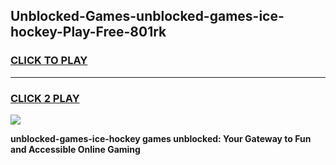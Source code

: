 
## Unblocked-Games-unblocked-games-ice-hockey-Play-Free-801rk
<h3>
<a href="https://premium76.site?title=unblocked-games-ice-hockey&ref=23A">CLICK TO PLAY</a></h3>
<hr>

<h3>
<a href="https://premium76.site?title=unblocked-games-ice-hockey&ref=23A">CLICK 2 PLAY</a>
  
</h3>

<a href="https://premium76.site?title=unblocked-games-ice-hockey&ref=23A"><img src="https://clearcache.store/games.png"></a>


**unblocked-games-ice-hockey games unblocked: Your Gateway to Fun and Accessible Online Gaming**
